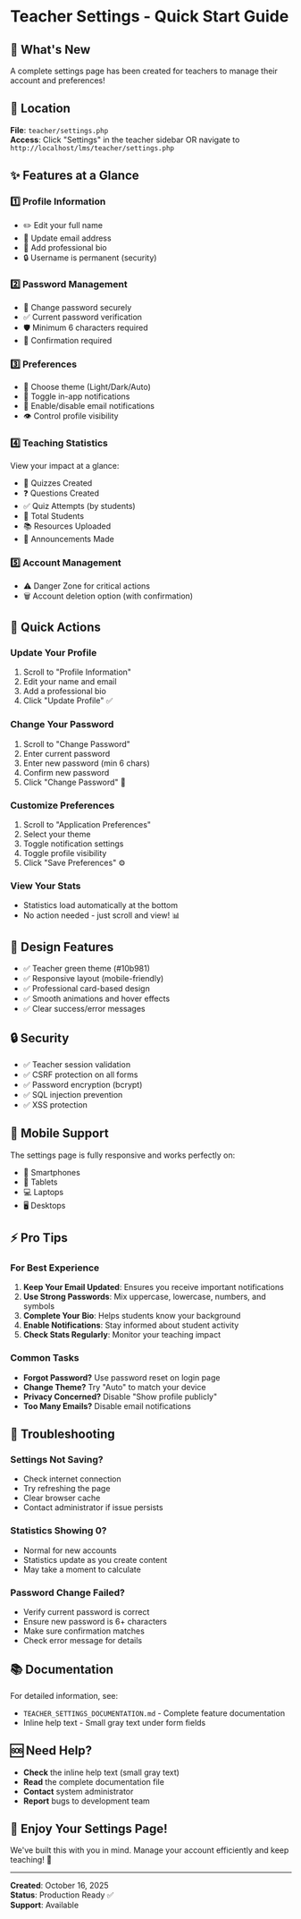 # Teacher Settings - Quick Start Guide

## 🚀 What's New

A complete settings page has been created for teachers to manage their account and preferences!

## 📍 Location

**File**: `teacher/settings.php`  
**Access**: Click "Settings" in the teacher sidebar OR navigate to `http://localhost/lms/teacher/settings.php`

## ✨ Features at a Glance

### 1️⃣ Profile Information

- ✏️ Edit your full name
- 📧 Update email address
- 📝 Add professional bio
- 🔒 Username is permanent (security)

### 2️⃣ Password Management

- 🔐 Change password securely
- ✅ Current password verification
- 🛡️ Minimum 6 characters required
- 🔄 Confirmation required

### 3️⃣ Preferences

- 🎨 Choose theme (Light/Dark/Auto)
- 🔔 Toggle in-app notifications
- 📧 Enable/disable email notifications
- 👁️ Control profile visibility

### 4️⃣ Teaching Statistics

View your impact at a glance:

- 📝 Quizzes Created
- ❓ Questions Created
- ✅ Quiz Attempts (by students)
- 👥 Total Students
- 📚 Resources Uploaded
- 📢 Announcements Made

### 5️⃣ Account Management

- ⚠️ Danger Zone for critical actions
- 🗑️ Account deletion option (with confirmation)

## 🎯 Quick Actions

### Update Your Profile

1. Scroll to "Profile Information"
2. Edit your name and email
3. Add a professional bio
4. Click "Update Profile" ✅

### Change Your Password

1. Scroll to "Change Password"
2. Enter current password
3. Enter new password (min 6 chars)
4. Confirm new password
5. Click "Change Password" 🔐

### Customize Preferences

1. Scroll to "Application Preferences"
2. Select your theme
3. Toggle notification settings
4. Toggle profile visibility
5. Click "Save Preferences" ⚙️

### View Your Stats

- Statistics load automatically at the bottom
- No action needed - just scroll and view! 📊

## 🎨 Design Features

- ✅ Teacher green theme (#10b981)
- ✅ Responsive layout (mobile-friendly)
- ✅ Professional card-based design
- ✅ Smooth animations and hover effects
- ✅ Clear success/error messages

## 🔒 Security

- ✅ Teacher session validation
- ✅ CSRF protection on all forms
- ✅ Password encryption (bcrypt)
- ✅ SQL injection prevention
- ✅ XSS protection

## 📱 Mobile Support

The settings page is fully responsive and works perfectly on:

- 📱 Smartphones
- 📱 Tablets
- 💻 Laptops
- 🖥️ Desktops

## ⚡ Pro Tips

### For Best Experience

1. **Keep Your Email Updated**: Ensures you receive important notifications
2. **Use Strong Passwords**: Mix uppercase, lowercase, numbers, and symbols
3. **Complete Your Bio**: Helps students know your background
4. **Enable Notifications**: Stay informed about student activity
5. **Check Stats Regularly**: Monitor your teaching impact

### Common Tasks

- **Forgot Password?** Use password reset on login page
- **Change Theme?** Try "Auto" to match your device
- **Privacy Concerned?** Disable "Show profile publicly"
- **Too Many Emails?** Disable email notifications

## 🐛 Troubleshooting

### Settings Not Saving?

- Check internet connection
- Try refreshing the page
- Clear browser cache
- Contact administrator if issue persists

### Statistics Showing 0?

- Normal for new accounts
- Statistics update as you create content
- May take a moment to calculate

### Password Change Failed?

- Verify current password is correct
- Ensure new password is 6+ characters
- Make sure confirmation matches
- Check error message for details

## 📚 Documentation

For detailed information, see:

- `TEACHER_SETTINGS_DOCUMENTATION.md` - Complete feature documentation
- Inline help text - Small gray text under form fields

## 🆘 Need Help?

- **Check** the inline help text (small gray text)
- **Read** the complete documentation file
- **Contact** system administrator
- **Report** bugs to development team

## 🎉 Enjoy Your Settings Page!

We've built this with you in mind. Manage your account efficiently and keep teaching! 🚀

---

**Created**: October 16, 2025  
**Status**: Production Ready ✅  
**Support**: Available
